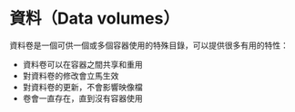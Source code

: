 # 資料（Data volumes）

資料卷是一個可供一個或多個容器使用的特殊目錄，可以提供很多有用的特性：

- 資料卷可以在容器之間共享和重用
- 對資料卷的修改會立馬生效
- 對資料卷的更新，不會影響映像檔
- 卷會一直存在，直到沒有容器使用
